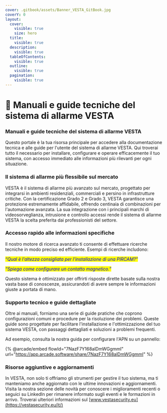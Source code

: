 ```yaml
---
cover: .gitbook/assets/Banner_VESTA_GitBook.jpg
coverY: 0
layout:
  cover:
    visible: true
    size: hero
  title:
    visible: true
  description:
    visible: true
  tableOfContents:
    visible: true
  outline:
    visible: true
  pagination:
    visible: true
---
```


# 📘 Manuali e guide tecniche del sistema di allarme VESTA

### Manuali e guide tecniche del sistema di allarme VESTA

Questo portale è la tua risorsa principale per accedere alla documentazione tecnica e alle guide per l'utente del sistema di allarme VESTA. Qui troverai tutto il necessario per installare, configurare e operare efficacemente il tuo sistema, con accesso immediato alle informazioni più rilevanti per ogni situazione.

### Il sistema di allarme più flessibile sul mercato

VESTA è il sistema di allarme più avanzato sul mercato, progettato per integrarsi in ambienti residenziali, commerciali e persino in infrastrutture critiche. Con la certificazione Grado 2 e Grado 3, VESTA garantisce una protezione estremamente affidabile, offrendo centinaia di combinazioni per l'automazione avanzata. La sua integrazione con i principali marchi di videosorveglianza, intrusione e controllo accessi rende il sistema di allarme VESTA la scelta preferita dai professionisti del settore.

### Accesso rapido alle informazioni specifiche

Il nostro motore di ricerca avanzato ti consente di effettuare ricerche tecniche in modo preciso ed efficiente. Esempi di ricerche includono:

_<mark style="color:blue;">“Qual è l'altezza consigliata per l'installazione di una PIRCAM?”</mark>_

_<mark style="color:blue;">“Spiega come configurare un contatto magnetico.”</mark>_&#x20;

Questo sistema è ottimizzato per offrirti risposte dirette basate sulla nostra vasta base di conoscenze, assicurandoti di avere sempre le informazioni giuste a portata di mano.

### Supporto tecnico e guide dettagliate

Oltre ai manuali, forniamo una serie di guide pratiche che coprono configurazioni comuni e procedure per la risoluzione dei problemi. Queste guide sono progettate per facilitare l'installazione e l'ottimizzazione del tuo sistema VESTA, con passaggi dettagliati e soluzioni a problemi frequenti.&#x20;

Ad esempio, consulta la nostra guida per configurare l'APN su un pannello:

{% @arcade/embed flowId="7NazF7Y168alDmWGgmmI" url="https://app.arcade.software/share/7NazF7Y168alDmWGgmmI" %}

### Risorse aggiuntive e aggiornamenti

In VESTA, non solo ti offriamo gli strumenti per gestire il tuo sistema, ma ti manteniamo anche aggiornato con le ultime innovazioni e aggiornamenti. Visita la nostra sezione delle novità per conoscere i miglioramenti recenti o seguici su LinkedIn per rimanere informato sugli eventi e le formazioni in arrivo. Troverai ulteriori informazioni sul [www.vestasecurity.eu](https://vestasecurity.eu/it/)
